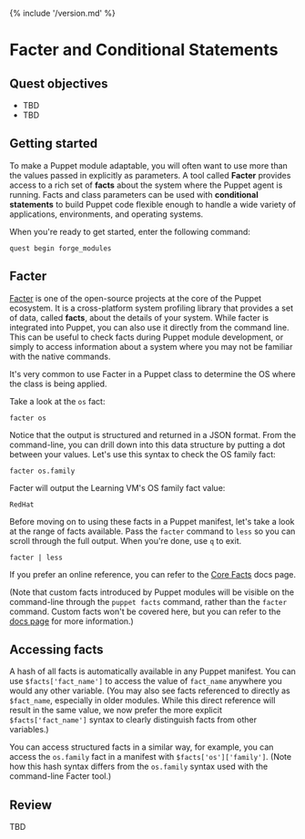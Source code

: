 {% include '/version.md' %}

# Facter and Conditional Statements

## Quest objectives

- TBD
- TBD 

## Getting started

To make a Puppet module adaptable, you will often want to use more than the
values passed in explicitly as parameters. A tool called **Facter** provides
access to a rich set of **facts** about the system where the Puppet agent is
running. Facts and class parameters can be used with **conditional statements**
to build Puppet code flexible enough to handle a wide variety of applications,
environments, and operating systems.

When you're ready to get started, enter the following command:

    quest begin forge_modules

## Facter

[Facter](https://docs.puppet.com/facter/) is one of the open-source projects at
the core of the Puppet ecosystem. It is a cross-platform system profiling
library that provides a set of data, called **facts**, about the details of
your system. While facter is integrated into Puppet, you can also use it
directly from the command line. This can be useful to check facts during Puppet
module development, or simply to access information about a system where you
may not be familiar with the native commands. 

It's very common to use Facter in a Puppet class to determine the OS where the
class is being applied.

Take a look at the `os` fact:

    facter os

Notice that the output is structured and returned in a JSON format. From the
command-line, you can drill down into this data structure by putting a dot
between your values. Let's use this syntax to check the OS family fact:

    facter os.family

Facter will output the Learning VM's OS family fact value:

    RedHat

Before moving on to using these facts in a Puppet manifest, let's take a look
at the range of facts available. Pass the `facter` command to `less` so you can
scroll through the full output. When you're done, use `q` to exit.

    facter | less

If you prefer an online reference, you can refer to the [Core
Facts](https://docs.puppet.com/facter/latest/core_facts.html) docs page.

(Note that custom facts introduced by Puppet modules will be visible on the
command-line through the `puppet facts` command, rather than the `facter`
command. Custom facts won't be covered here, but you can refer to the [docs
page](https://docs.puppet.com/facter/3.5/custom_facts.html) for more
information.)

## Accessing facts

A hash of all facts is automatically available in any Puppet manifest. You can
use `$facts['fact_name']` to access the value of `fact_name` anywhere you
would any other variable. (You may also see facts referenced to directly as
`$fact_name`, especially in older modules. While this direct reference will
result in the same value, we now prefer the more explicit `$facts['fact_name']`
syntax to clearly distinguish facts from other variables.)

You can access structured facts in a similar way, for example, you can access
the `os.family` fact in a manifest with `$facts['os']['family']`. (Note how
this hash syntax differs from the `os.family` syntax used with the command-line
Facter tool.)



## Review

TBD
